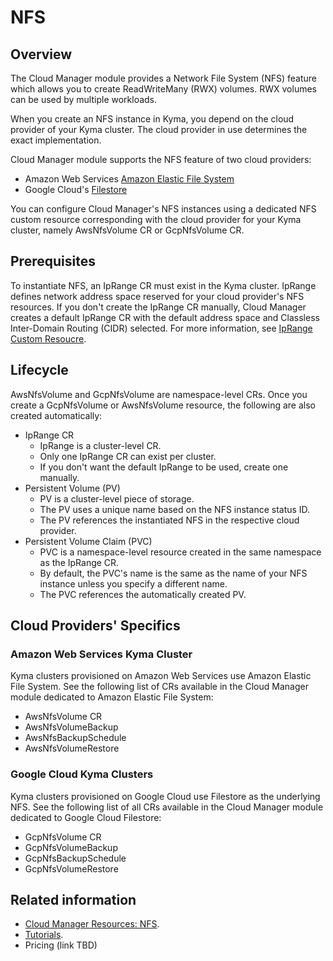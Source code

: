 # NFS

## Overview

The Cloud Manager module provides a Network File System (NFS) feature which allows you to create ReadWriteMany (RWX) volumes. RWX volumes can be used by multiple workloads.

When you create an NFS instance in Kyma, you depend on the cloud provider of your Kyma cluster. The cloud provider in use determines the exact implementation.

Cloud Manager module supports the NFS feature of two cloud providers:

* Amazon Web Services [Amazon Elastic File System](https://aws.amazon.com/efs/)
* Google Cloud's [Filestore](https://cloud.google.com/filestore?hl=en)

You can configure Cloud Manager's NFS instances using a dedicated NFS custom resource corresponding with the cloud provider for your Kyma cluster, namely AwsNfsVolume CR or GcpNfsVolume CR.

## Prerequisites

To instantiate NFS, an IpRange CR must exist in the Kyma cluster. IpRange defines network address space reserved for your cloud provider's NFS resources. If you don't create the IpRange CR manually, Cloud Manager creates a default IpRange CR with the default address space and Classless Inter-Domain Routing (CIDR) selected. For more information, see [IpRange Custom Resoucre](./resources/04-10-iprange.md).

## Lifecycle

AwsNfsVolume and GcpNfsVolume are namespace-level CRs. Once you create a GcpNfsVolume or AwsNfsVolume resource, the following are also created automatically:

* IpRange CR
  * IpRange is a cluster-level CR.
  * Only one IpRange CR can exist per cluster.
  * If you don't want the default IpRange to be used, create one manually.
* Persistent Volume (PV)
  * PV is a cluster-level piece of storage.
  * The PV uses a unique name based on the NFS instance status ID.
  * The PV references the instantiated NFS in the respective cloud provider.
* Persistent Volume Claim (PVC)
  * PVC is a namespace-level resource created in the same namespace as the IpRange CR.
  * By default, the PVC's name is the same as the name of your NFS instance unless you specify a different name.
  * The PVC references the automatically created PV.

## Cloud Providers' Specifics

### Amazon Web Services Kyma Cluster

Kyma clusters provisioned on Amazon Web Services use Amazon Elastic File System. See the following list of CRs available in the Cloud Manager module dedicated to Amazon Elastic File System:

* AwsNfsVolume CR
* AwsNfsVolumeBackup
* AwsNfsBackupSchedule
* AwsNfsVolumeRestore

### Google Cloud Kyma Clusters

Kyma clusters provisioned on Google Cloud use Filestore as the underlying NFS. See the following list of all CRs available in the Cloud Manager module dedicated to Google Cloud Filestore:

* GcpNfsVolume CR
* GcpNfsVolumeBackup
* GcpNfsBackupSchedule
* GcpNfsVolumeRestore

## Related information

* [Cloud Manager Resources: NFS](./resources/README.md#nfs).
* [Tutorials](./tutorials/README.md).
* Pricing (link TBD)
